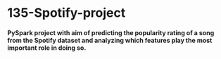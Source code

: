 # 135-Spotify-project

#### PySpark project with aim of predicting the popularity rating of a song from the Spotify dataset and analyzing which features play the most important role in doing so. 
